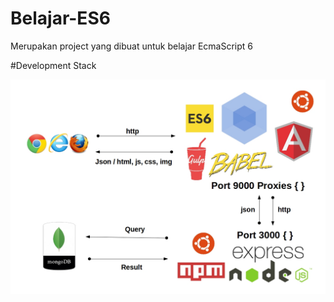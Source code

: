 # Belajar-ES6

Merupakan project yang dibuat untuk belajar EcmaScript 6

#Development Stack

![](./Development-Stack-ES6.jpg)
